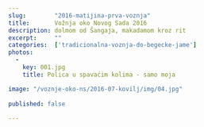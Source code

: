 ```yaml
---
slug:        "2016-matijina-prva-voznja"
title:       Vožnja oko Novog Sada 2016
description: dolmom od Šangaja, makadamom kroz rit
excerpt:     ""
categories:  ['tradicionalna-voznja-do-begecke-jame']
photos:
  -
    key: 001.jpg
    title: Polica u spavaćim kolima - samo moja

image: "/voznje-oko-ns/2016-07-kovilj/img/04.jpg"
  
published: false  
  
---
```


